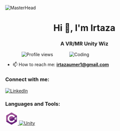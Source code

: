 ![MasterHead](https://ideausher.com/wp-content/uploads/2022/12/Metaverse.webp)

<h1 align="center">Hi 👋, I'm Irtaza</h1>
<h3 align="center">A VR/MR Unity Wiz</h3>

<img align="right" alt="Coding" width="300" src="https://i.pinimg.com/originals/96/c6/2e/96c62e6662af988acd3668bf3c2b014f.gif">

<p align="center"> 
  <img src="https://komarev.com/ghpvc/?username=irtazadevs&label=Profile%20views&color=0e75b6&style=flat" alt="Profile views" />
</p>

- 📫 How to reach me: **irtazaumer1@gmail.com**

<h3 align="left">Connect with me:</h3>
<p align="left">
  <a href="https://www.linkedin.com/in/iamirtazaumer/" target="_blank">
    <img align="center" src="https://raw.githubusercontent.com/rahuldkjain/github-profile-readme-generator/master/src/images/icons/Social/linked-in-alt.svg" alt="LinkedIn" height="30" width="40" />
  </a>
</p>

<h3 align="left">Languages and Tools:</h3>
<p align="left"> 
  <a href="https://www.w3schools.com/cs/" target="_blank" rel="noreferrer"> 
    <img src="https://raw.githubusercontent.com/devicons/devicon/master/icons/csharp/csharp-original.svg" alt="C#" width="40" height="40"/> 
  </a> 
  <a href="https://unity.com/" target="_blank" rel="noreferrer"> 
    <img src="https://www.vectorlogo.zone/logos/unity3d/unity3d-icon.svg" alt="Unity" width="40" height="40"/> 
  </a> 
</p>
